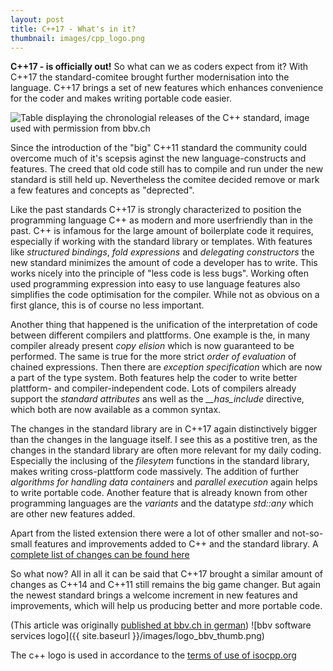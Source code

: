 ```yaml
---
layout: post
title: C++17 - What's in it? 
thumbnail: images/cpp_logo.png
---
```


**C++17 - is officially out!** So what can we as coders expect from it? With C++17 the standard-comitee brought further modernisation into the language. C++17 brings a set of new features which enhances convenience for the coder and makes writing portable code easier. 

![Table displaying the chronologial releases of the C++ standard, image used with permission from bbv.ch](http://blog.bbv.ch/wp-content/uploads/2017/12/bbv_Booklet_CPP_Timeline_1200px.jpg)

Since the introduction of the "big" C++11 standard the community could overcome much of it's scepsis aginst the new language-constructs and features. The creed that old code still has to compile and run under the new standard is still held up. Nevertheless the comitee decided remove or mark a few features and concepts as "deprected". 

Like the past standards C++17 is strongly characterized to position the programming language C++ as modern and more userfriendly than in the past. C++ is infamous for the large amount of boilerplate code it requires, especially if working with the standard library or templates. With features like *structured bindings*, *fold expressions* and *delegating constructors* the new standard minimizes the amount of code a developer has to write. This works nicely into the principle of "less code is less bugs". Working often used programming expression into easy to use language features also simplifies the code optimisation for the compiler. While not as obvious on a first glance, this is of course no less important. 

Another thing that happened is the unification of the interpretation of code between different compilers and plattforms. One example is the, in many compiler already present *copy elision* which is now guaranteed to be performed. The same is true for the more strict *order of evaluation* of chained expressions. Then there are *exception specification* which are now a part of the type system. Both features help the coder to write better plattform- and compiler-independent code. 
Lots of compilers already support the *standard attributes* ans well as the *\_\_has_include* directive, which both are now available as a common syntax. 

The changes in the standard library are in C++17 again distinctively bigger than the changes in the language itself. I see this as a postitive tren, as the changes in the standard library are often more relevant for my daily coding. Especially the inclusing of the *filesytem* functions in the standard library, makes writing cross-plattform code massively. The addition of further *algorithms for handling data containers* and *parallel execution* again helps to write portable code. 
Another feature that is already known from other programming languages are the *variants* and the datatype *std::any* which are other new features added.

Apart from the listed extension there were a lot of other smaller and not-so-small features and improvements added to C++ and the standard library. A [complete list of changes can be found here](https://isocpp.org/files/papers/p0636r0.html)

So what now? All in all it can be said that C++17 brought a similar amount of changes as C++14 and C++11 still remains the big game changer. But again the newest standard brings a welcome increment in new features and improvements, which will help us producing better and more portable code. 

(This article was originally [published at bbv.ch in german](http://blog.bbv.ch/2017/12/12/cpp17-was-bringt-der-neue-standard/))
![bbv software services logo]({{ site.baseurl }}/images/logo_bbv_thumb.png)

The c++ logo is used in accordance to the [terms of use of isocpp.org](https://isocpp.org/home/terms-of-use)
